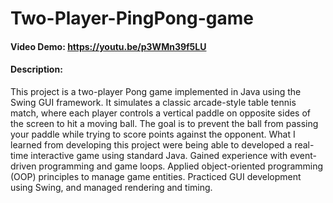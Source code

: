 # Two-Player-PingPong-game

#### Video Demo:  https://youtu.be/p3WMn39f5LU 

#### Description:

This project is a two-player Pong game implemented in Java using the Swing GUI framework. It simulates a classic arcade-style table tennis match, where each player controls a vertical paddle on opposite sides of the screen to hit a moving ball. The goal is to prevent the ball from passing your paddle while trying to score points against the opponent.
What I learned from developing this project were being able to developed a real-time interactive game using standard Java. Gained experience with event-driven programming and game loops. Applied object-oriented programming (OOP) principles to manage game entities. Practiced GUI development using Swing, and managed rendering and timing.

